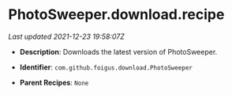 # PhotoSweeper.download.recipe

_Last updated 2021-12-23 19:58:07Z_

- **Description**: Downloads the latest version of PhotoSweeper.

- **Identifier**: `com.github.foigus.download.PhotoSweeper`

- **Parent Recipes**: `None`